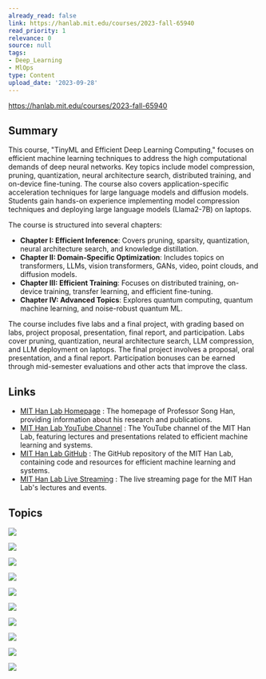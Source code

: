 ```yaml
---
already_read: false
link: https://hanlab.mit.edu/courses/2023-fall-65940
read_priority: 1
relevance: 0
source: null
tags:
- Deep_Learning
- MlOps
type: Content
upload_date: '2023-09-28'
---
```


https://hanlab.mit.edu/courses/2023-fall-65940
## Summary

This course, "TinyML and Efficient Deep Learning Computing," focuses on efficient machine learning techniques to address the high computational demands of deep neural networks. Key topics include model compression, pruning, quantization, neural architecture search, distributed training, and on-device fine-tuning. The course also covers application-specific acceleration techniques for large language models and diffusion models. Students gain hands-on experience implementing model compression techniques and deploying large language models (Llama2-7B) on laptops.

The course is structured into several chapters:
- **Chapter I: Efficient Inference**: Covers pruning, sparsity, quantization, neural architecture search, and knowledge distillation.
- **Chapter II: Domain-Specific Optimization**: Includes topics on transformers, LLMs, vision transformers, GANs, video, point clouds, and diffusion models.
- **Chapter III: Efficient Training**: Focuses on distributed training, on-device training, transfer learning, and efficient fine-tuning.
- **Chapter IV: Advanced Topics**: Explores quantum computing, quantum machine learning, and noise-robust quantum ML.

The course includes five labs and a final project, with grading based on labs, project proposal, presentation, final report, and participation. Labs cover pruning, quantization, neural architecture search, LLM compression, and LLM deployment on laptops. The final project involves a proposal, oral presentation, and a final report. Participation bonuses can be earned through mid-semester evaluations and other acts that improve the class.
## Links

- [MIT Han Lab Homepage](https://songhan.mit.edu) : The homepage of Professor Song Han, providing information about his research and publications.
- [MIT Han Lab YouTube Channel](https://www.youtube.com/c/MITHANLab) : The YouTube channel of the MIT Han Lab, featuring lectures and presentations related to efficient machine learning and systems.
- [MIT Han Lab GitHub](https://github.com/mit-han-lab) : The GitHub repository of the MIT Han Lab, containing code and resources for efficient machine learning and systems.
- [MIT Han Lab Live Streaming](https://live.efficientml.ai/) : The live streaming page for the MIT Han Lab's lectures and events.

## Topics

![](topics/Concept/Model%20Compression)

![](topics/Concept/Pruning)

![](topics/Concept/Neural%20Architecture%20Search)

![](topics/Concept/Distributed%20Training)

![](topics/Concept/Data%20Parallelism)

![](topics/Concept/Model%20Parallelism)

![](topics/Concept/Gradient%20Compression)

![](topics/Concept/On%20Device%20Fine%20Tuning)

![](topics/Concept/Quantization)

![](topics/Concept/Knowledge%20Distillation)